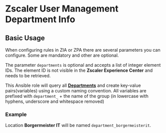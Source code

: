 # Zscaler User Management Department Info

## Basic Usage

When configuring rules in ZIA or ZPA there are several parameters you can configure. Some are mandatory and other are optional.

The parameter `departments` is optional and accepts a list of integer element IDs. The element ID is not visible in the **Zscaler Experience Center** and needs to be retrieved.

This Ansible role will query all [**Departments**](https://console.zscaler.com/zidentity/department) and create key-value pairs(variables) using a custom naming convention. All variables are prefixed with `department_` + the name of the group (in lowercase with hyphens, underscore and whitespace removed)

### Example

Location **Borgermeister IT** will be named `department_borgermeisterit`.
